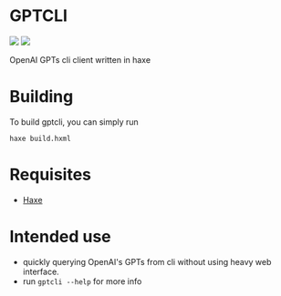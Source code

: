 # GPTCLI

![](https://img.shields.io/github/languages/top/jaredmontoya/gptcli-haxe?style=flat)
![](https://img.shields.io/github/languages/code-size/jaredmontoya/gptcli-haxe?style=flat)

OpenAI GPTs cli client written in haxe

# Building
To build gptcli, you can simply run
```
haxe build.hxml
```

# Requisites

- [Haxe](https://haxe.org)

# Intended use

- quickly querying OpenAI's GPTs from cli without using heavy web interface.
- run `gptcli --help` for more info

